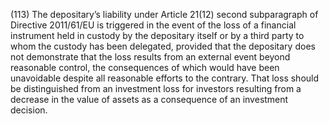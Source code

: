 (113) The depositary’s liability under Article 21(12) second subparagraph of Directive 2011/61/EU is triggered in the event of the loss of a financial instrument held in custody by the depositary itself or by a third party to whom the custody has been delegated, provided that the depositary does not demonstrate that the loss results from an external event beyond reasonable control, the consequences of which would have been unavoidable despite all reasonable efforts to the contrary. That loss should be distinguished from an investment loss for investors resulting from a decrease in the value of assets as a consequence of an investment decision.